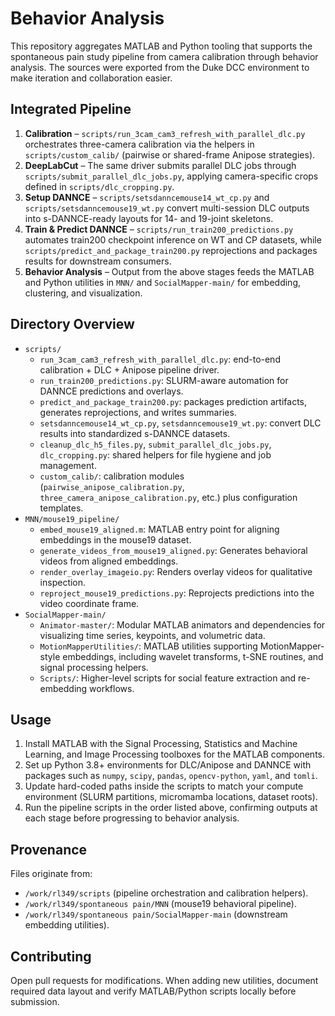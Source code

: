 # Behavior Analysis

This repository aggregates MATLAB and Python tooling that supports the spontaneous pain study pipeline from camera calibration through behavior analysis. The sources were exported from the Duke DCC environment to make iteration and collaboration easier.

## Integrated Pipeline

1. **Calibration** – `scripts/run_3cam_cam3_refresh_with_parallel_dlc.py` orchestrates three-camera calibration via the helpers in `scripts/custom_calib/` (pairwise or shared-frame Anipose strategies).
2. **DeepLabCut** – The same driver submits parallel DLC jobs through `scripts/submit_parallel_dlc_jobs.py`, applying camera-specific crops defined in `scripts/dlc_cropping.py`.
3. **Setup DANNCE** – `scripts/setsdanncemouse14_wt_cp.py` and `scripts/setsdanncemouse19_wt.py` convert multi-session DLC outputs into s-DANNCE-ready layouts for 14- and 19-joint skeletons.
4. **Train & Predict DANNCE** – `scripts/run_train200_predictions.py` automates train200 checkpoint inference on WT and CP datasets, while `scripts/predict_and_package_train200.py` reprojections and packages results for downstream consumers.
5. **Behavior Analysis** – Output from the above stages feeds the MATLAB and Python utilities in `MNN/` and `SocialMapper-main/` for embedding, clustering, and visualization.

## Directory Overview

- `scripts/`
  - `run_3cam_cam3_refresh_with_parallel_dlc.py`: end-to-end calibration + DLC + Anipose pipeline driver.
  - `run_train200_predictions.py`: SLURM-aware automation for DANNCE predictions and overlays.
  - `predict_and_package_train200.py`: packages prediction artifacts, generates reprojections, and writes summaries.
  - `setsdanncemouse14_wt_cp.py`, `setsdanncemouse19_wt.py`: convert DLC results into standardized s-DANNCE datasets.
  - `cleanup_dlc_h5_files.py`, `submit_parallel_dlc_jobs.py`, `dlc_cropping.py`: shared helpers for file hygiene and job management.
  - `custom_calib/`: calibration modules (`pairwise_anipose_calibration.py`, `three_camera_anipose_calibration.py`, etc.) plus configuration templates.
- `MNN/mouse19_pipeline/`
  - `embed_mouse19_aligned.m`: MATLAB entry point for aligning embeddings in the mouse19 dataset.
  - `generate_videos_from_mouse19_aligned.py`: Generates behavioral videos from aligned embeddings.
  - `render_overlay_imageio.py`: Renders overlay videos for qualitative inspection.
  - `reproject_mouse19_predictions.py`: Reprojects predictions into the video coordinate frame.
- `SocialMapper-main/`
  - `Animator-master/`: Modular MATLAB animators and dependencies for visualizing time series, keypoints, and volumetric data.
  - `MotionMapperUtilities/`: MATLAB utilities supporting MotionMapper-style embeddings, including wavelet transforms, t-SNE routines, and signal processing helpers.
  - `Scripts/`: Higher-level scripts for social feature extraction and re-embedding workflows.

## Usage

1. Install MATLAB with the Signal Processing, Statistics and Machine Learning, and Image Processing toolboxes for the MATLAB components.
2. Set up Python 3.8+ environments for DLC/Anipose and DANNCE with packages such as `numpy`, `scipy`, `pandas`, `opencv-python`, `yaml`, and `tomli`.
3. Update hard-coded paths inside the scripts to match your compute environment (SLURM partitions, micromamba locations, dataset roots).
4. Run the pipeline scripts in the order listed above, confirming outputs at each stage before progressing to behavior analysis.

## Provenance

Files originate from:
- `/work/rl349/scripts` (pipeline orchestration and calibration helpers).
- `/work/rl349/spontaneous pain/MNN` (mouse19 behavioral pipeline).
- `/work/rl349/spontaneous pain/SocialMapper-main` (downstream embedding utilities).

## Contributing

Open pull requests for modifications. When adding new utilities, document required data layout and verify MATLAB/Python scripts locally before submission.

